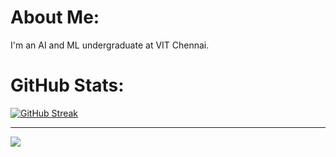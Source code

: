 # About Me:
I'm an AI and ML undergraduate at VIT Chennai.

# GitHub Stats:

[![GitHub Streak](https://github-readme-streak-stats.herokuapp.com?user=misbah-anwar&theme=holi-theme)](https://git.io/streak-stats)

---
[![](https://visitcount.itsvg.in/api?id=misbah-anwar&label=Profile%20Views%3A&color=6&icon=5&pretty=false)](https://visitcount.itsvg.in)
